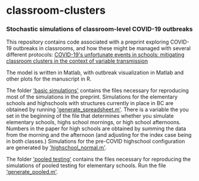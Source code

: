 # classroom-clusters

### Stochastic simulations of classroom-level COVID-19 outbreaks 


This repository contains code associated with a preprint exploring COVID-19 outbreaks in classrooms, and how these might be managed with 
several different protocols: [COVID-19's unfortunate events in schools: mitigating classroom clusters in the context of variable transmission](https://www.medrxiv.org/content/10.1101/2020.10.20.20216267v1)

The model is written in Matlab, with outbreak visualization in Matlab and other plots for the manuscript in R. 

The folder ['basic simulations'](basic%20simulations) contains the files necessary for reproducing most of the simulations in the preprint. Simulations for the elementary schools and highschools with structures currently in place in BC are obtained by running ['generate_spreadsheet.m'](basic%20simulations/generate_spreadsheet.m'). There is a variable the you set in the beginning of the file that determines whether you simulate elementary schools, highs school mornings, or high school afternoons. Numbers in the paper for high schools are obtained by summing the data from the morning and the afternoon (and adjusting for the index case being in both classes.) Simulations for the pre-COVID highschool configuration are generated by ['highschool_normal.m'](basic%20simulations/highschool_normal.m').

The folder ['pooled testing'](pooled%20testing) contains the files necessary for reproducing the simulations of pooled testing for elementary schools. Run the file ['generate_pooled.m'](pooled%20testing/generate_pooled.m).








